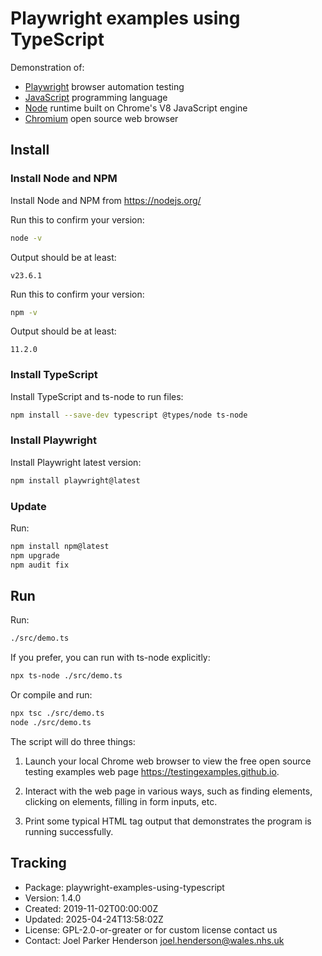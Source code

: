 # Playwright examples using TypeScript

Demonstration of:

* [Playwright](https://www.playwright.dev/) browser automation testing
* [JavaScript](https://en.wikipedia.org/wiki/JavaScript) programming language
* [Node](https://nodejs.org/) runtime built on Chrome's V8 JavaScript engine
* [Chromium](https://www.chromium.org/) open source web browser

## Install

### Install Node and NPM

Install Node and NPM from <https://nodejs.org/>

Run this to confirm your version:

```sh
node -v
```

Output should be at least:

```stdout
v23.6.1
```

Run this to confirm your version:

```sh
npm -v
```

Output should be at least:

```stdout
11.2.0
```

### Install TypeScript

Install TypeScript and ts-node to run files:

```sh
npm install --save-dev typescript @types/node ts-node
```

### Install Playwright

Install Playwright latest version:

```sh
npm install playwright@latest
```

### Update

Run:

```sh
npm install npm@latest
npm upgrade
npm audit fix
```

## Run

Run:

```sh
./src/demo.ts
```

If you prefer, you can run with ts-node explicitly:

```sh
npx ts-node ./src/demo.ts
```

Or compile and run:

```sh
npx tsc ./src/demo.ts
node ./src/demo.ts
```

The script will do three things:

1. Launch your local Chrome web browser to view the free open source testing examples web page <https://testingexamples.github.io>.

2. Interact with the web page in various ways, such as finding elements, clicking on elements, filling in form inputs, etc.

3. Print some typical HTML tag output that demonstrates the program is running successfully.

## Tracking

* Package: playwright-examples-using-typescript
* Version: 1.4.0
* Created: 2019-11-02T00:00:00Z
* Updated: 2025-04-24T13:58:02Z
* License: GPL-2.0-or-greater or for custom license contact us
* Contact: Joel Parker Henderson <joel.henderson@wales.nhs.uk>
